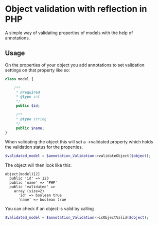 # Object validation with reflection in PHP

A simple way of validating properties of models with the help of annotations.

## Usage

On the properties of your object you add annotations to
set validation settings on that property like so:

```php
class model {

	/**
	 * @required
	 * @type int
	 */
	 public $id;

	 /**
	 * @type string
	 */
	 public $name;
}
```

When validating the object this will set a ->validated property which holds the validation status for the properties.

```php
$validated_model = $annotation_Validation->validateObject($object);
```

The object will then look like this:

```
object(model)[2]
  public 'id' => 123
  public 'name' => 'PHP'
  public 'validated' => 
    array (size=2)
      'id' => boolean true
      'name' => boolean true
```

You can check if an object is valid by calling

```php
$validated_model = $annotation_Validation->isObjectValid($object);
```
